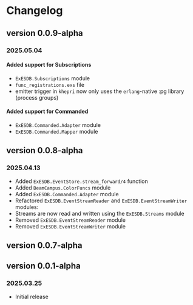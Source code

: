# Changelog

## version 0.0.9-alpha

### 2025.05.04

#### Added support for Subscriptions

- `ExESDB.Subscriptions` module
- `func_registrations.exs` file
- emitter trigger in `khepri` now only uses the `erlang`-native :pg library (process groups)

#### Added support for Commanded

- `ExESDB.Commanded.Adapter` module
- `ExESDB.Commanded.Mapper` module

## version 0.0.8-alpha

### 2025.04.13

- Added `ExESDB.EventStore.stream_forward/4` function
- Added `BeamCampus.ColorFuncs` module
- Added `ExESDB.Commanded.Adapter` module
- Refactored `ExESDB.EventStreamReader` and `ExESDB.EventStreamWriter` modules:
- Streams are now read and written using the `ExESDB.Streams` module
- Removed `ExESDB.EventStreamReader` module
- Removed `ExESDB.EventStreamWriter` module

## version 0.0.7-alpha

## version 0.0.1-alpha

### 2025.03.25

- Initial release
